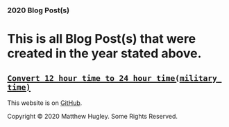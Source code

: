 ### **2020 Blog Post(s)**

# This is all Blog Post(s) that were created in the year stated above.

## [**```Convert 12 hour time to 24 hour time(military time)```**](./E9CNiGV7npnfOind.html)

This website is on [GitHub](https://github.com/mhmatthewhugley/website-mh-01).

Copyright © 2020 Matthew Hugley. Some Rights Reserved.
